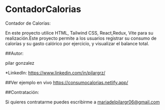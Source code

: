 # ContadorCalorias

Contador de Calorías: 

En este proyecto utilice HTML, Tailwind CSS, React,Redux, Vite para su realización.Este proyecto permite a los usuarios registrar su consumo de calorías y su gasto calórico por ejercicio, y visualizar el balance total.

##Autor:

pilar gonzalez

*LinkedIn:
https://www.linkedin.com/in/pilargrz/


##Ver ejemplo en vivo https://consumocalorias.netlify.app/


##Contratación:

Si quieres contratarme puedes escribirme a mariadelpilargr06@gmail.com
